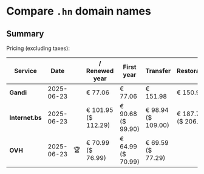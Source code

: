 # Compare `.hn` domain names

## Summary

Pricing (excluding taxes):

| Service | Date |  | / Renewed year | First year | Transfer | Restoration |
|--|--|--|--|--|--|--|
| **Gandi** | 2025-06-23 |  | € 77.06 | € 77.06 | € 151.98 | € 150.95 |
| **Internet.bs** | 2025-06-23 |  | € 101.95<br>($ 112.29) | € 90.68<br>($ 99.90) | € 98.94<br>($ 109.00) | € 187.75<br>($ 206.79) |
| **OVH** | 2025-06-23 | 🏆 | € 70.99<br>($ 76.99) | € 64.99<br>($ 70.99) | € 69.59<br>($ 77.29) |  |
